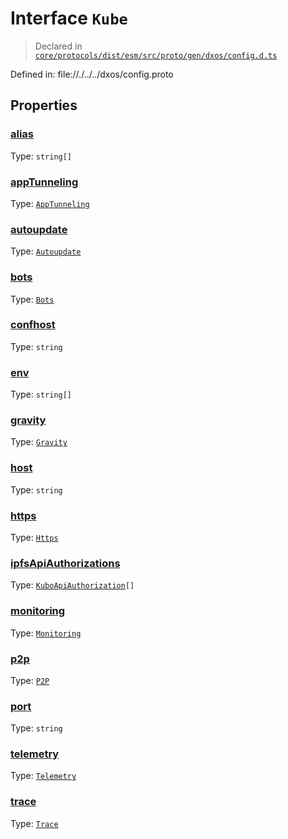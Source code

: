 # Interface `Kube`
> Declared in [`core/protocols/dist/esm/src/proto/gen/dxos/config.d.ts`]()

Defined in:
   file://./../../dxos/config.proto
## Properties
### [alias]()
Type: <code>string[]</code>



### [appTunneling]()
Type: <code>[AppTunneling](/api/@dxos/config/interfaces/AppTunneling)</code>



### [autoupdate]()
Type: <code>[Autoupdate](/api/@dxos/config/interfaces/Autoupdate)</code>



### [bots]()
Type: <code>[Bots](/api/@dxos/config/interfaces/Bots)</code>



### [confhost]()
Type: <code>string</code>



### [env]()
Type: <code>string[]</code>



### [gravity]()
Type: <code>[Gravity](/api/@dxos/config/interfaces/Gravity)</code>



### [host]()
Type: <code>string</code>



### [https]()
Type: <code>[Https](/api/@dxos/config/interfaces/Https)</code>



### [ipfsApiAuthorizations]()
Type: <code>[KuboApiAuthorization](/api/@dxos/config/interfaces/KuboApiAuthorization)[]</code>



### [monitoring]()
Type: <code>[Monitoring](/api/@dxos/config/interfaces/Monitoring)</code>



### [p2p]()
Type: <code>[P2P](/api/@dxos/config/interfaces/P2P)</code>



### [port]()
Type: <code>string</code>



### [telemetry]()
Type: <code>[Telemetry](/api/@dxos/config/interfaces/Telemetry)</code>



### [trace]()
Type: <code>[Trace](/api/@dxos/config/interfaces/Trace)</code>



    